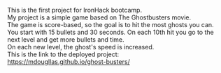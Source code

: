 This is the first project for IronHack bootcamp.<br>
My project is a simple game based on The Ghostbusters movie.<br>
The game is score-based, so the goal is to hit the most ghosts you can.<br>
You start with 15 bullets and 30 seconds. On each 10th hit you go to the next level and get more bullets and time.<br>
On each new level, the ghost's speed is increased.<br>
This is the link to the deployed project:<br>
https://mdougllas.github.io/ghost-busters/